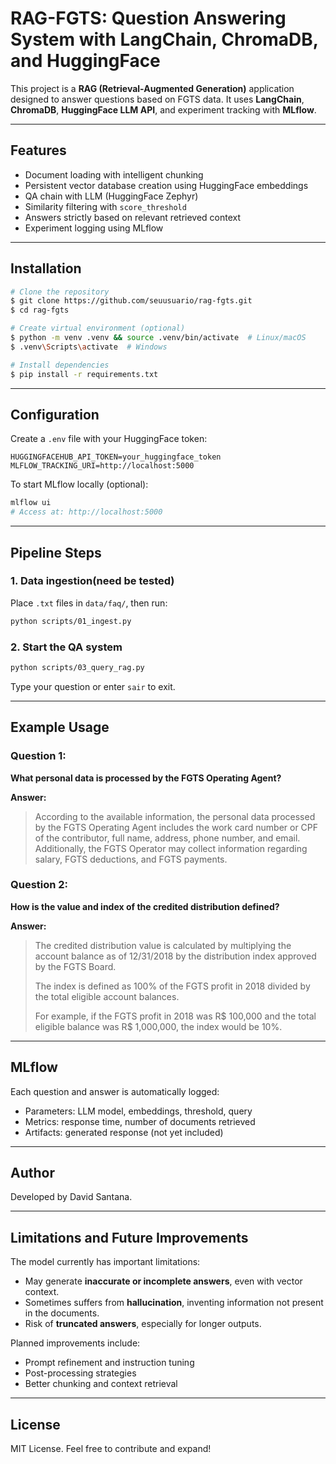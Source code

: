 # RAG-FGTS: Question Answering System with LangChain, ChromaDB, and HuggingFace

This project is a **RAG (Retrieval-Augmented Generation)** application designed to answer questions based on FGTS data. It uses **LangChain**, **ChromaDB**, **HuggingFace LLM API**, and experiment tracking with **MLflow**.

---

## Features

- Document loading with intelligent chunking
- Persistent vector database creation using HuggingFace embeddings
- QA chain with LLM (HuggingFace Zephyr)
- Similarity filtering with `score_threshold`
- Answers strictly based on relevant retrieved context
- Experiment logging using MLflow

---

## Installation

```bash
# Clone the repository
$ git clone https://github.com/seuusuario/rag-fgts.git
$ cd rag-fgts

# Create virtual environment (optional)
$ python -m venv .venv && source .venv/bin/activate  # Linux/macOS
$ .venv\Scripts\activate  # Windows

# Install dependencies
$ pip install -r requirements.txt
```

---

## Configuration

Create a `.env` file with your HuggingFace token:

```
HUGGINGFACEHUB_API_TOKEN=your_huggingface_token
MLFLOW_TRACKING_URI=http://localhost:5000
```

To start MLflow locally (optional):

```bash
mlflow ui
# Access at: http://localhost:5000
```

---

## Pipeline Steps

### 1. Data ingestion(need be tested)

Place `.txt` files in `data/faq/`, then run:

```bash
python scripts/01_ingest.py
```

### 2. Start the QA system

```bash
python scripts/03_query_rag.py
```

Type your question or enter `sair` to exit.

---

## Example Usage

### Question 1:

**What personal data is processed by the FGTS Operating Agent?**

**Answer:**

> According to the available information, the personal data processed by the FGTS Operating Agent includes the work card number or CPF of the contributor, full name, address, phone number, and email. Additionally, the FGTS Operator may collect information regarding salary, FGTS deductions, and FGTS payments.

### Question 2:

**How is the value and index of the credited distribution defined?**

**Answer:**

> The credited distribution value is calculated by multiplying the account balance as of 12/31/2018 by the distribution index approved by the FGTS Board.
>
> The index is defined as 100% of the FGTS profit in 2018 divided by the total eligible account balances.
>
> For example, if the FGTS profit in 2018 was R\$ 100,000 and the total eligible balance was R\$ 1,000,000, the index would be 10%.

---

## MLflow

Each question and answer is automatically logged:

- Parameters: LLM model, embeddings, threshold, query
- Metrics: response time, number of documents retrieved
- Artifacts: generated response (not yet included)

---

## Author

Developed by David Santana.

---

## Limitations and Future Improvements

The model currently has important limitations:

- May generate **inaccurate or incomplete answers**, even with vector context.
- Sometimes suffers from **hallucination**, inventing information not present in the documents.
- Risk of **truncated answers**, especially for longer outputs.

Planned improvements include:

- Prompt refinement and instruction tuning
- Post-processing strategies
- Better chunking and context retrieval

---

## License

MIT License. Feel free to contribute and expand!

